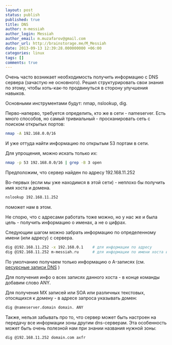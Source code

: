 ```yaml
---
layout: post
status: publish
published: true
title: DNS
author: m-messiah
author_login: Messiah
author_email: m.muzafarov@gmail.com
author_url: http://brainstorage.me/M_Messiah
date: 2013-09-13 12:39:28.000000000 +06:00
categories: linux
tags: []
comments: true
---
```


Очень часто возникает необходимость получить информацию с DNS сервера (зачастую не основного). Решил структурировать свои знания по этому, чтобы хоть-как-то продвинуться в сторону улучшения навыков.

Основными инструментами будут: nmap, nslookup, dig.

Перво-наперво, требуется определить, кто же в сети - nameserver. Есть много способов, но самый тривиальный - просканировать сеть с поиском открытых портов:

```bash
nmap -A 192.168.0.0/16
```

И уже оттуда найти информацию по открытым 53 портам в сети.

Для упрощения, можно искать только их:

```bash
nmap -p 53 192.168.0.0/16 | grep -B 3 open
```

Предположим, что сервер найден по адресу 192.168.11.252

Во-первых (если мы уже находимся в этой сети) - неплохо бы получить имя хоста и домена.

```bash
nslookup 192.168.11.252
```

поможет нам в этом.

Не спорю, что с адресами работать тоже можно, но у нас же и была цель - получить информацию о именах, а не о цифрах.

Следующим шагом можно забрать информацию по определенному имени (или адресу) с сервера.

```bash
dig @192.168.11.252 -x 192.168.0.1    # для информации по адресу
dig @192.168.11.252 m-messiah.ru      # для информации по имени хоста и домена
```

По умолчанию получаем только информацию о A-записях (см. [ресурсные записи DNS](http://ru.wikipedia.org/wiki/%D0%A0%D0%B5%D1%81%D1%83%D1%80%D1%81%D0%BD%D1%8B%D0%B5_%D0%B7%D0%B0%D0%BF%D0%B8%D1%81%D0%B8_DNS) )

Для получения инфо о всех записях данного хоста - в конце команды добавим слово ANY.

Для получения MX записей или SOA или различных текстовых, отосящихся к домену - в адресе запроса указывать домен:

```bash
dig @nameserver.domain domain. ANY
```


Также, нельзя забывать про то, что сервер может быть настроен на передачу все информации зоны другим dns-серверам. Эта особенность может быть очень полезной нам при знании названия нужной зоны:

```bash
dig @192.168.11.252 domain.com axfr
```

